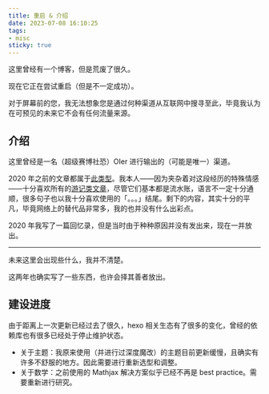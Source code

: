 ```yaml
---
title: 重启 & 介绍
date: 2023-07-08 16:10:25
tags:
- misc
sticky: true
---
```


这里曾经有一个博客，但是荒废了很久。

现在它正在尝试重启（但是不一定成功）。

对于屏幕前的您，我无法想象您是通过何种渠道从互联网中搜寻至此，毕竟我认为在可预见的未来它不会有任何流量来源。

<!-- more -->

## 介绍

这里曾经是一名（超级赛博社恐）OIer 进行输出的（可能是唯一）渠道。

2020 年之前的文章都属于[此类型](/categories/oi/)。我本人——因为夹杂着对这段经历的特殊情感——十分喜欢所有的[游记类文章](/categories/oi/review/)，尽管它们基本都是流水账，语言不一定十分通顺，很多句子也以我十分喜欢使用的「。。。」结尾。剩下的内容，其实十分的平凡，毕竟网络上的替代品非常多，我的也并没有什么出彩点。

2020 年我写了一篇回忆录，但是当时由于种种原因并没有发出来，现在一并放出。<!--（不过这只是上半部分,）-->

---

未来这里会出现些什么，我并不清楚。

这两年也确实写了一些东西，也许会择其善者放出。

## 建设进度

由于距离上一次更新已经过去了很久，hexo 相关生态有了很多的变化，曾经的依赖库也有很多已经处于停止维护状态。

+ 关于主题：我原来使用（并进行过深度魔改）的主题目前更新缓慢，且确实有许多不舒服的地方。因此需要进行重新选型和调整。
+ 关于数学：之前使用的 Mathjax 解决方案似乎已经不再是 best practice。需要重新进行研究。
